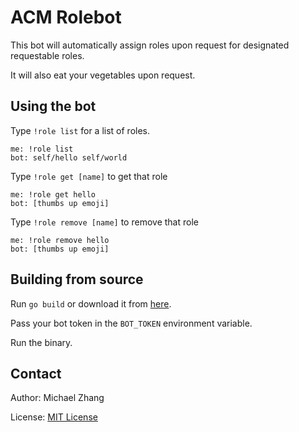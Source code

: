 ACM Rolebot
===========

This bot will automatically assign roles upon request for designated requestable roles.

It will also eat your vegetables upon request.

Using the bot
-------------

Type `!role list` for a list of roles.

```
me: !role list
bot: self/hello self/world
```

Type `!role get [name]` to get that role

```
me: !role get hello
bot: [thumbs up emoji]
```

Type `!role remove [name]` to remove that role

```
me: !role remove hello
bot: [thumbs up emoji]
```

Building from source
--------------------

Run `go build` or download it from [here](https://github.com/iptq/rolebot/releases/latest).

Pass your bot token in the `BOT_TOKEN` environment variable.

Run the binary.

Contact
-------

Author: Michael Zhang

License: [MIT License](https://opensource.org/licenses/MIT)
